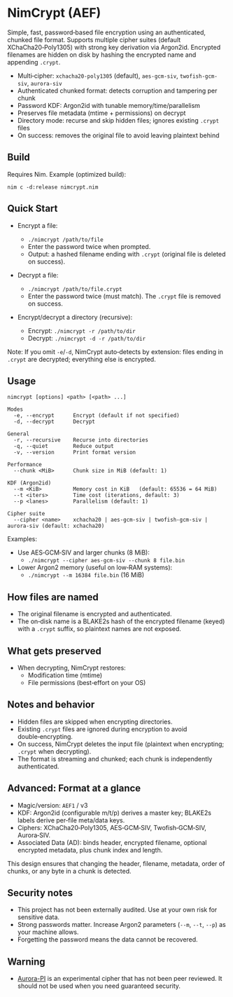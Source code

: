 # NimCrypt (AEF)

Simple, fast, password‑based file encryption using an authenticated, chunked file format. Supports multiple cipher suites (default XChaCha20‑Poly1305) with strong key derivation via Argon2id. Encrypted filenames are hidden on disk by hashing the encrypted name and appending `.crypt`.

- Multi‑cipher: `xchacha20-poly1305` (default), `aes-gcm-siv`, `twofish-gcm-siv`, `aurora-siv`
- Authenticated chunked format: detects corruption and tampering per chunk
- Password KDF: Argon2id with tunable memory/time/parallelism
- Preserves file metadata (mtime + permissions) on decrypt
- Directory mode: recurse and skip hidden files; ignores existing `.crypt` files
- On success: removes the original file to avoid leaving plaintext behind

## Build

Requires Nim. Example (optimized build):

```
nim c -d:release nimcrypt.nim
```

## Quick Start

- Encrypt a file:
  - `./nimcrypt /path/to/file`
  - Enter the password twice when prompted.
  - Output: a hashed filename ending with `.crypt` (original file is deleted on success).

- Decrypt a file:
  - `./nimcrypt /path/to/file.crypt`
  - Enter the password twice (must match). The `.crypt` file is removed on success.

- Encrypt/decrypt a directory (recursive):
  - Encrypt: `./nimcrypt -r /path/to/dir`
  - Decrypt: `./nimcrypt -d -r /path/to/dir`

Note: If you omit `-e`/`-d`, NimCrypt auto‑detects by extension: files ending in `.crypt` are decrypted; everything else is encrypted.

## Usage

```
nimcrypt [options] <path> [<path> ...]

Modes
  -e, --encrypt      Encrypt (default if not specified)
  -d, --decrypt      Decrypt

General
  -r, --recursive    Recurse into directories
  -q, --quiet        Reduce output
  -v, --version      Print format version

Performance
  --chunk <MiB>      Chunk size in MiB (default: 1)

KDF (Argon2id)
  --m <KiB>          Memory cost in KiB   (default: 65536 = 64 MiB)
  --t <iters>        Time cost (iterations, default: 3)
  --p <lanes>        Parallelism (default: 1)

Cipher suite
  --cipher <name>    xchacha20 | aes-gcm-siv | twofish-gcm-siv | aurora-siv (default: xchacha20)
```

Examples:

- Use AES‑GCM‑SIV and larger chunks (8 MiB):
  - `./nimcrypt --cipher aes-gcm-siv --chunk 8 file.bin`
- Lower Argon2 memory (useful on low‑RAM systems):
  - `./nimcrypt --m 16384 file.bin`  (16 MiB)

## How files are named

- The original filename is encrypted and authenticated.
- The on‑disk name is a BLAKE2s hash of the encrypted filename (keyed) with a `.crypt` suffix, so plaintext names are not exposed.

## What gets preserved

- When decrypting, NimCrypt restores:
  - Modification time (mtime)
  - File permissions (best‑effort on your OS)

## Notes and behavior

- Hidden files are skipped when encrypting directories.
- Existing `.crypt` files are ignored during encryption to avoid double‑encrypting.
- On success, NimCrypt deletes the input file (plaintext when encrypting; `.crypt` when decrypting).
- The format is streaming and chunked; each chunk is independently authenticated.

## Advanced: Format at a glance

- Magic/version: `AEF1` / v3
- KDF: Argon2id (configurable m/t/p) derives a master key; BLAKE2s labels derive per‑file meta/data keys.
- Ciphers: XChaCha20‑Poly1305, AES‑GCM‑SIV, Twofish‑GCM‑SIV, Aurora‑SIV.
- Associated Data (AD): binds header, encrypted filename, optional encrypted metadata, plus chunk index and length.

This design ensures that changing the header, filename, metadata, order of chunks, or any byte in a chunk is detected.

## Security notes

- This project has not been externally audited. Use at your own risk for sensitive data.
- Strong passwords matter. Increase Argon2 parameters (`--m`, `--t`, `--p`) as your machine allows.
- Forgetting the password means the data cannot be recovered.

## Warning

 - [Aurora-PI](https://github.com/vercingetorx/aurora-pi) is an experimental cipher that has not been peer reviewed. It should not be used when you need guaranteed security.

